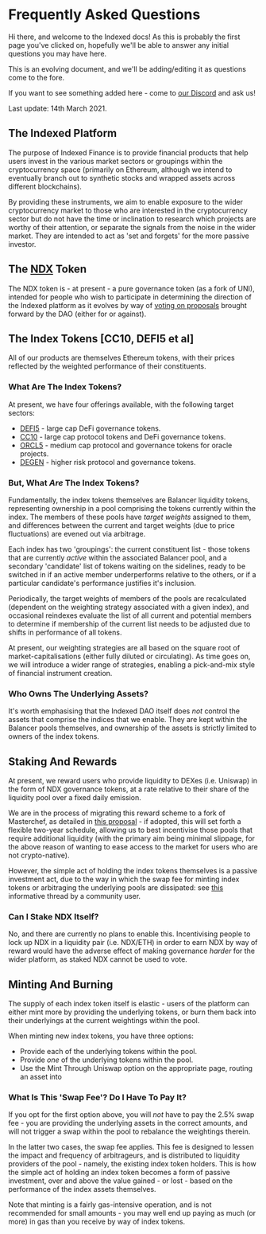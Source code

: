 # Frequently Asked Questions

Hi there, and welcome to the Indexed docs! As this is probably the first page you've clicked on, hopefully we'll be able to answer any initial questions you may have here.

This is an evolving document, and we'll be adding/editing it as questions come to the fore.

If you want to see something added here - come to [our Discord](https://discord.gg/jaeSTNPNt9) and ask us!

Last update: 14th March 2021.

## The Indexed Platform

The purpose of Indexed Finance is to provide financial products that help users invest in the various market sectors or groupings within the cryptocurrency space (primarily on Ethereum, although we intend to eventually branch out to synthetic stocks and wrapped assets across different blockchains).

By providing these instruments, we aim to enable exposure to the wider cryptocurrency market to those who are interested in the cryptocurrency sector but do not have the time or inclination to research which projects are worthy of their attention, or separate the signals from the noise in the wider market. They are intended to act as 'set and forgets' for the more passive investor.


## The [NDX](https://www.coingecko.com/en/coins/indexed-finance) Token

The NDX token is - at present - a pure governance token (as a fork of UNI), intended for people who wish to participate in determining the direction of the Indexed platform as it evolves by way of [voting on proposals](https://www.withtally.com/governance/indexed) brought forward by the DAO (either for or against).

## The Index Tokens [CC10, DEFI5 et al]

All of our products are themselves Ethereum tokens, with their prices reflected by the weighted performance of their constituents. 

### What Are The Index Tokens?

At present, we have four offerings available, with the following target sectors:

* [DEFI5](https://www.coingecko.com/en/coins/defi-top-5-index) - large cap DeFi governance tokens.
* [CC10](https://www.coingecko.com/en/coins/cryptocurrency-top-10-index) - large cap protocol tokens and DeFi governance tokens.
* [ORCL5](https://www.coingecko.com/en/coins/oracle-top-5-index) - medium cap protocol and governance tokens for oracle projects.
* [DEGEN](https://www.coingecko.com/en/coins/degen-index) - higher risk protocol and governance tokens.

### But, What _Are_ The Index Tokens?

Fundamentally, the index tokens themselves are Balancer liquidity tokens, representing ownership in a pool comprising the tokens currently within the index. The members of these pools have _target weights_ assigned to them, and differences between the current and target weights (due to price fluctuations) are evened out via arbitrage.

Each index has two 'groupings': the current constituent list - those tokens that are currently _active_ within the associated Balancer pool, and a secondary 'candidate' list of tokens waiting on the sidelines, ready to be switched in if an active member underperforms relative to the others, or if a particular candidate's performance justifies it's inclusion.

Periodically, the target weights of members of the pools are recalculated (dependent on the weighting strategy associated with a given index), and occasional reindexes evaluate the list of all current and potential members to determine if membership of the current list needs to be adjusted due to shifts in performance of all tokens.

At present, our weighting strategies are all based on the square root of market-capitalisations (either fully diluted or circulating). As time goes on, we will introduce a wider range of strategies, enabling a pick-and-mix style of financial instrument creation.

### Who Owns The Underlying Assets?

It's worth emphasising that the Indexed DAO itself does *not* control the assets that comprise the indices that we enable. They are kept within the Balancer pools themselves, and ownership of the assets is strictly limited to owners of the index tokens.


## Staking And Rewards

At present, we reward users who provide liquidity to DEXes (i.e. Uniswap) in the form of NDX governance tokens, at a rate relative to their share of the liquidity pool over a fixed daily emission.

We are in the process of migrating this reward scheme to a fork of Masterchef, as detailed in [this proposal](https://forum.indexed.finance/t/proposal-dynamic-reward-emission-schedule/510) - if adopted, this will set forth a flexible two-year schedule, allowing us to best incentivise those pools that require additional liquidity (with the primary aim being minimal slippage, for the above reason of wanting to ease access to the market for users who are not crypto-native).

However, the simple act of holding the index tokens themselves is a passive investment act, due to the way in which the swap fee for minting index tokens or arbitraging the underlying pools are dissipated: see [this](https://twitter.com/need3lives/status/1369358000763371522) informative thread by a community user.

### Can I Stake NDX Itself?

No, and there are currently no plans to enable this. Incentivising people to lock up NDX in a liquidity pair (i.e. NDX/ETH) in order to earn NDX by way of reward would have the adverse effect of making governance _harder_ for the wider platform, as staked NDX cannot be used to vote.

## Minting And Burning

The supply of each index token itself is elastic - users of the platform can either mint more by providing the underlying tokens, or burn them back into their underlyings at the current weightings within the pool.

When minting new index tokens, you have three options:

* Provide each of the underlying tokens within the pool.
* Provide _one_ of the underlying tokens within the pool.
* Use the Mint Through Uniswap option on the appropriate page, routing an asset into 

### What Is This 'Swap Fee'? Do I Have To Pay It?

If you opt for the first option above, you will _not_ have to pay the 2.5% swap fee - you are providing the underlying assets in the correct amounts, and will not trigger a swap within the pool to rebalance the weightings therein.

In the latter two cases, the swap fee applies. This fee is designed to lessen the impact and frequency of arbitrageurs, and is distributed to liquidity providers of the pool - namely, the existing index token holders. This is how the simple act of holding an index token becomes a form of passive investment, over and above the value gained - or lost - based on the performance of the index assets themselves.

Note that minting is a fairly gas-intensive operation, and is not recommended for small amounts - you may well end up paying as much (or more) in gas than you receive by way of index tokens.